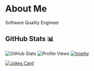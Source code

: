 # About Me
Software Quality Engineer

## GitHub Stats 📊
![GitHub Stats](https://github-readme-stats.vercel.app/api?username=Zhirnoff&show_icons=true&theme=transparent)
![Profile Views](https://komarev.com/ghpvc/?username=Zhirnoff)
[![trophy](https://github-profile-trophy.vercel.app/?username=Zhirnoff&theme=onedark)](https://github.com/ryo-ma/github-profile-trophy)
<!-- Случайная шутка про программирование -->
[![Jokes Card](https://readme-jokes.vercel.app/api)](https://github.com/ABSphreak/readme-jokes)
